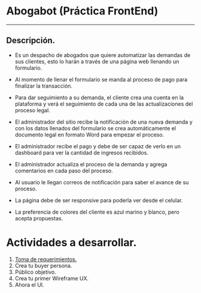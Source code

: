 # Abogabot (Práctica FrontEnd)
---
## Descripción.

- Es un despacho de abogados que quiere automatizar las demandas de sus clientes, esto lo harán a través de una página web llenando un formulario.

- Al momento de llenar el formulario se manda al proceso de pago para finalizar la transacción.

- Para dar seguimiento a su demanda, el cliente crea una cuenta en la plataforma y verá el seguimiento de cada una de las actualizaciones del proceso legal.

 - El administrador del sitio recibe la notificación de una nueva demanda y con los datos llenados del formulario se crea automáticamente el documento legal en formato Word para empezar el proceso.

- El administrador recibe el pago y debe de ser capaz de verlo en un dashboard para ver la cantidad de ingresos recibidos.

- El administrador actualiza el proceso de la demanda y agrega comentarios en cada paso del proceso.

- Al usuario le llegan correos de notificación para saber el avance de su proceso.

- La página debe de ser responsive para poderla ver desde el celular.

- La preferencia de colores del cliente es azul marino y blanco, pero acepta propuestas.

# Actividades a desarrollar.

1. [Toma de requerimientos.](./Abogabot/README.md)
2. Crea tu buyer persona.
3. Público objetivo.
4. Crea tu primer Wireframe UX.
5. Ahora el UI.
